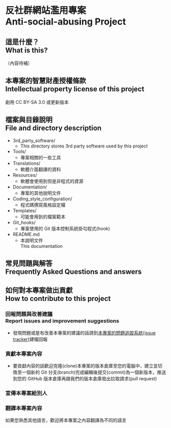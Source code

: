 # 反社群網站濫用專案<br />Anti-social-abusing Project

## 這是什麼？<br />What is this?
（內容待補）

## 本專案的智慧財產授權條款<br />Intellectual property license of this project
創用 CC BY-SA 3.0 或更新版本

## 檔案與目錄說明<br />File and directory description
* 3rd_party_software/
	* This directory stores 3rd party software used by this project
* Tools/
	* 專案相關的一些工具
* Translations/
    * 軟體介面翻譯的資料
* Resources/
	* 軟體會使用到但是非程式的資源
* Documentation/
	* 專案的其他說明文件
* Coding_style_configuration/
	* 程式碼撰寫風格設定檔
* Templates/
	* 可能會用到的檔案範本
* Git_hooks/
	* 專案使用的 Git 版本控制系統掛勾程式(hook)
* README.md
	* 本說明文件  
	  This documentation

## 常見問題與解答<br />Frequently Asked Questions and answers

## 如何對本專案做出貢獻<br />How to contribute to this project
### 回報問題與改善建議<br />Report issues and improvement suggestions
* 發現問題或是有改善本專案的建議的話請到[本專案的問題追蹤系統(issue tracker)](../../issues)建檔回報

### 貢獻本專案內容
* 要貢獻內容的話歡迎克隆(clone)本專案的版本倉庫至您的電腦中，建立並切換至一個新的 Git 分支(branch)完成編輯後提交(commit)為一個新版本，推送到您的 GitHub 版本倉庫再跟我們的版本倉庫發出拉取請求(pull request)

### 宣傳本專案給別人

### 翻譯本專案內容
如果您熟悉其他語言，歡迎將本專案之內容翻譯為不同的語言
